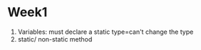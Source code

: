 # Week1

1. Variables: must declare a static type=can't change the type
2. static/ non-static method

